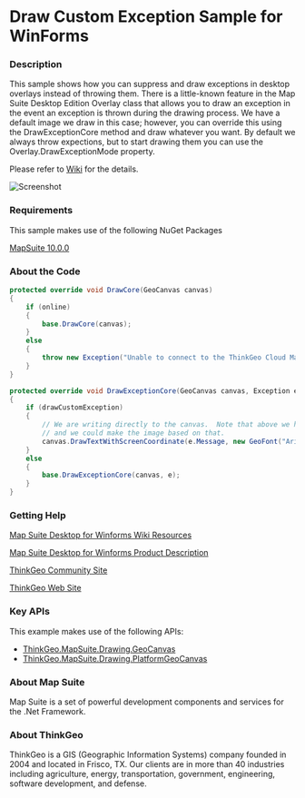 # Draw Custom Exception Sample for WinForms

### Description
This sample shows how you can suppress and draw exceptions in desktop overlays instead of throwing them. There is a little-known feature in the Map Suite Desktop Edition Overlay class that allows you to draw an exception in the event an exception is thrown during the drawing process. We have a default image we draw in this case; however, you can override this using the DrawExceptionCore method and draw whatever you want. By default we always throw expections, but to start drawing them you can use the Overlay.DrawExceptionMode property.

Please refer to [Wiki](http://wiki.thinkgeo.com/wiki/map_suite_desktop_for_winforms) for the details.

![Screenshot](https://github.com/ThinkGeo/DrawCustomExceptionSample-ForWinForms/blob/master/Screenshot.gif)

### Requirements
This sample makes use of the following NuGet Packages

[MapSuite 10.0.0](https://www.nuget.org/packages?q=ThinkGeo)

### About the Code
```csharp
protected override void DrawCore(GeoCanvas canvas)
{
    if (online)
    {
        base.DrawCore(canvas);
    }
    else
    {
        throw new Exception("Unable to connect to the ThinkGeo Cloud Map server.");
    }
}

protected override void DrawExceptionCore(GeoCanvas canvas, Exception e)
{
    if (drawCustomException)
    {
        // We are writing directly to the canvas.  Note that above we have access to the exception itself
        // and we could make the image based on that.
        canvas.DrawTextWithScreenCoordinate(e.Message, new GeoFont("Arial", 20), new GeoSolidBrush(new GeoColor(120, GeoColor.StandardColors.Red)), canvas.Width / 2, canvas.Height / 2, DrawingLevel.LevelOne);
    }
    else
    {
        base.DrawExceptionCore(canvas, e);
    }
}
```
### Getting Help

[Map Suite Desktop for Winforms Wiki Resources](http://wiki.thinkgeo.com/wiki/map_suite_desktop_for_winforms)

[Map Suite Desktop for Winforms Product Description](https://thinkgeo.com/ui-controls#desktop-platforms)

[ThinkGeo Community Site](http://community.thinkgeo.com/)

[ThinkGeo Web Site](http://www.thinkgeo.com)

### Key APIs
This example makes use of the following APIs:

- [ThinkGeo.MapSuite.Drawing.GeoCanvas](http://wiki.thinkgeo.com/wiki/api/thinkgeo.mapsuite.drawing.geocanvas)
- [ThinkGeo.MapSuite.Drawing.PlatformGeoCanvas](http://wiki.thinkgeo.com/wiki/api/thinkgeo.mapsuite.drawing.platformgeocanvas)

### About Map Suite
Map Suite is a set of powerful development components and services for the .Net Framework.

### About ThinkGeo
ThinkGeo is a GIS (Geographic Information Systems) company founded in 2004 and located in Frisco, TX. Our clients are in more than 40 industries including agriculture, energy, transportation, government, engineering, software development, and defense.
